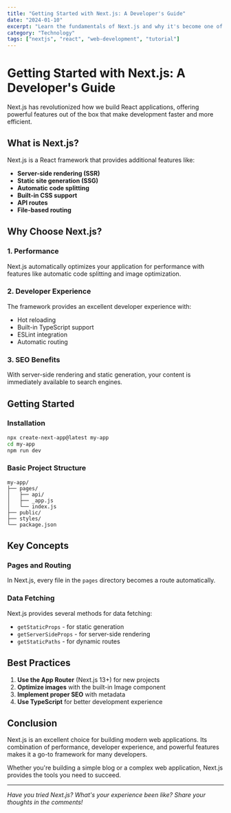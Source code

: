 ```yaml
---
title: "Getting Started with Next.js: A Developer's Guide"
date: "2024-01-10"
excerpt: "Learn the fundamentals of Next.js and why it's become one of the most popular React frameworks for building modern web applications."
category: "Technology"
tags: ["nextjs", "react", "web-development", "tutorial"]
---
```


# Getting Started with Next.js: A Developer's Guide

Next.js has revolutionized how we build React applications, offering powerful features out of the box that make development faster and more efficient.

## What is Next.js?

Next.js is a React framework that provides additional features like:

- **Server-side rendering (SSR)**
- **Static site generation (SSG)**
- **Automatic code splitting**
- **Built-in CSS support**
- **API routes**
- **File-based routing**

## Why Choose Next.js?

### 1. Performance
Next.js automatically optimizes your application for performance with features like automatic code splitting and image optimization.

### 2. Developer Experience
The framework provides an excellent developer experience with:
- Hot reloading
- Built-in TypeScript support
- ESLint integration
- Automatic routing

### 3. SEO Benefits
With server-side rendering and static generation, your content is immediately available to search engines.

## Getting Started

### Installation
```bash
npx create-next-app@latest my-app
cd my-app
npm run dev
```

### Basic Project Structure
```
my-app/
├── pages/
│   ├── api/
│   ├── _app.js
│   └── index.js
├── public/
├── styles/
└── package.json
```

## Key Concepts

### Pages and Routing
In Next.js, every file in the `pages` directory becomes a route automatically.

### Data Fetching
Next.js provides several methods for data fetching:
- `getStaticProps` - for static generation
- `getServerSideProps` - for server-side rendering
- `getStaticPaths` - for dynamic routes

## Best Practices

1. **Use the App Router** (Next.js 13+) for new projects
2. **Optimize images** with the built-in Image component
3. **Implement proper SEO** with metadata
4. **Use TypeScript** for better development experience

## Conclusion

Next.js is an excellent choice for building modern web applications. Its combination of performance, developer experience, and powerful features makes it a go-to framework for many developers.

Whether you're building a simple blog or a complex web application, Next.js provides the tools you need to succeed.

---

*Have you tried Next.js? What's your experience been like? Share your thoughts in the comments!*
